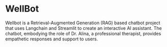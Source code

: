 # WellBot
Wellbot is a Retrieval-Augmented Generation (RAG) based chatbot project that uses Langchain and Streamlit to create an interactive AI assistant. The chatbot, embodying the role of Dr. Alina, a professional therapist, provides empathetic responses and support to users.
